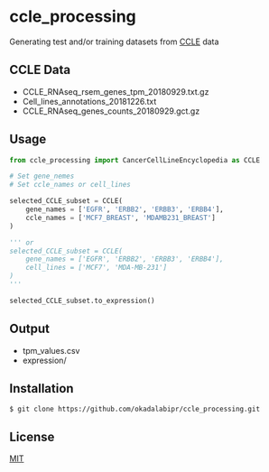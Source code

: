 # ccle_processing
Generating test and/or training datasets from [CCLE](https://portals.broadinstitute.org/ccle) data

## CCLE Data
- CCLE_RNAseq_rsem_genes_tpm_20180929.txt.gz
- Cell_lines_annotations_20181226.txt
- CCLE_RNAseq_genes_counts_20180929.gct.gz

## Usage
```python
from ccle_processing import CancerCellLineEncyclopedia as CCLE

# Set gene_nemes
# Set ccle_names or cell_lines

selected_CCLE_subset = CCLE(
    gene_names = ['EGFR', 'ERBB2', 'ERBB3', 'ERBB4'],
    ccle_names = ['MCF7_BREAST', 'MDAMB231_BREAST']
)

''' or
selected_CCLE_subset = CCLE(
    gene_names = ['EGFR', 'ERBB2', 'ERBB3', 'ERBB4'],
    cell_lines = ['MCF7', 'MDA-MB-231']
)
'''

selected_CCLE_subset.to_expression()
```

## Output
- tpm_values.csv
- expression/

## Installation
    $ git clone https://github.com/okadalabipr/ccle_processing.git

## License
[MIT](LICENSE)